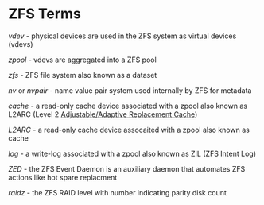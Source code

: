 # ZFS Terms

_vdev_ - physical devices are used in the ZFS system as virtual devices (vdevs)

_zpool_ - vdevs are aggregated into a ZFS pool

_zfs_ - ZFS file system also known as a dataset

_nv_ or _nvpair_ - name value pair system used internally by ZFS for metadata

_cache_ - a read-only cache device associated with a zpool also known as L2ARC (Level 2 [Adjustable/Adaptive Replacement Cache](https://en.wikipedia.org/wiki/Adaptive_replacement_cache))

_L2ARC_ - a read-only cache device assocaited with a zpool also known as cache

_log_ - a write-log associated with a zpool also known as ZIL (ZFS Intent Log)

_ZED_ - the ZFS Event Daemon is an auxiliary daemon that automates ZFS actions like hot spare replacment

_raidz<n>_ - the ZFS RAID level with number indicating parity disk count
